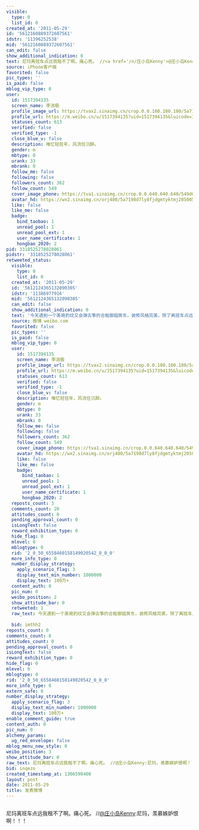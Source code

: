```yaml
---
visible:
  type: 0
  list_id: 0
created_at: '2011-05-29'
id: '5612160889372607561'
idstr: '11396252538'
mid: '5612160889372607561'
can_edit: false
show_additional_indication: 0
text: 尼玛离班车点远我租不了啊。痛心死。 //<a href='/n/庄小岛Kenny'>@庄小岛Kenny</a>:尼玛，羡慕嫉妒恨啊！！！
source: iPhone客户端
favorited: false
pic_types: ''
is_paid: false
mblog_vip_type: 0
user:
  id: 1517394135
  screen_name: 李消极
  profile_image_url: https://tvax2.sinaimg.cn/crop.0.0.180.180.180/5a7198d7ly8fjdgmtyktmj20500500so.jpg?KID=imgbed,tva&Expires=1606399992&ssig=SpANwyur3u
  profile_url: https://m.weibo.cn/u/1517394135?uid=1517394135&luicode=10000011&lfid=2304131517394135_-_WEIBO_SECOND_PROFILE_WEIBO
  statuses_count: 613
  verified: false
  verified_type: -1
  close_blue_v: false
  description: 唯忆轻狂年，风流任沉醉。
  gender: m
  mbtype: 0
  urank: 33
  mbrank: 0
  follow_me: false
  following: false
  followers_count: 362
  follow_count: 549
  cover_image_phone: https://tva1.sinaimg.cn/crop.0.0.640.640.640/549d0121tw1egm1kjly3jj20hs0hsq4f.jpg
  avatar_hd: https://wx2.sinaimg.cn/orj480/5a7198d7ly8fjdgmtyktmj20500500so.jpg
  like: false
  like_me: false
  badge:
    bind_taobao: 1
    unread_pool: 1
    unread_pool_ext: 1
    user_name_certificate: 1
    hongbao_2020: 2
pid: 3318525278028061
pidstr: '3318525278028061'
retweeted_status:
  visible:
    type: 0
    list_id: 0
  created_at: '2011-05-29'
  id: '5612124365132090305'
  idstr: '11386977916'
  mid: '5612124365132090305'
  can_edit: false
  show_additional_indication: 0
  text: '今天遇到一个美艳豹纹又会弹古筝的合租御姐房东，装修风格完美，除了离班车点远以外符合我对出租房的一切幻想啊啊啊啊啊……租房起点就这么高绝对是一件坏事 '
  source: 微博 weibo.com
  favorited: false
  pic_types: ''
  is_paid: false
  mblog_vip_type: 0
  user:
    id: 1517394135
    screen_name: 李消极
    profile_image_url: https://tvax2.sinaimg.cn/crop.0.0.180.180.180/5a7198d7ly8fjdgmtyktmj20500500so.jpg?KID=imgbed,tva&Expires=1606399992&ssig=SpANwyur3u
    profile_url: https://m.weibo.cn/u/1517394135?uid=1517394135&luicode=10000011&lfid=2304131517394135_-_WEIBO_SECOND_PROFILE_WEIBO
    statuses_count: 613
    verified: false
    verified_type: -1
    close_blue_v: false
    description: 唯忆轻狂年，风流任沉醉。
    gender: m
    mbtype: 0
    urank: 33
    mbrank: 0
    follow_me: false
    following: false
    followers_count: 362
    follow_count: 549
    cover_image_phone: https://tva1.sinaimg.cn/crop.0.0.640.640.640/549d0121tw1egm1kjly3jj20hs0hsq4f.jpg
    avatar_hd: https://wx2.sinaimg.cn/orj480/5a7198d7ly8fjdgmtyktmj20500500so.jpg
    like: false
    like_me: false
    badge:
      bind_taobao: 1
      unread_pool: 1
      unread_pool_ext: 1
      user_name_certificate: 1
      hongbao_2020: 2
  reposts_count: 3
  comments_count: 20
  attitudes_count: 0
  pending_approval_count: 0
  isLongText: false
  reward_exhibition_type: 0
  hide_flag: 0
  mlevel: 0
  mblogtype: 0
  rid: '2_0_50_6558460158149020542_0_0_0'
  more_info_type: 0
  number_display_strategy:
    apply_scenario_flag: 3
    display_text_min_number: 1000000
    display_text: 100万+
  content_auth: 0
  pic_num: 0
  weibo_position: 2
  show_attitude_bar: 0
  retweeted: 1
  raw_text: 今天遇到一个美艳豹纹又会弹古筝的合租御姐房东，装修风格完美，除了离班车点远以外符合我对出租房的一切幻想啊啊啊啊啊……租房起点就这么高绝对是一件坏事
    ​​​
  bid: imthh2
reposts_count: 0
comments_count: 8
attitudes_count: 0
pending_approval_count: 0
isLongText: false
reward_exhibition_type: 0
hide_flag: 0
mlevel: 0
mblogtype: 0
rid: '2_0_50_6558460158149020542_0_0_0'
more_info_type: 0
extern_safe: 0
number_display_strategy:
  apply_scenario_flag: 3
  display_text_min_number: 1000000
  display_text: 100万+
enable_comment_guide: true
content_auth: 0
pic_num: 0
alchemy_params:
  ug_red_envelope: false
mblog_menu_new_style: 0
weibo_position: 3
show_attitude_bar: 0
raw_text: 尼玛离班车点远我租不了啊。痛心死。 //@庄小岛Kenny:尼玛，羡慕嫉妒恨啊！！！
bid: inqezo
created_timestamp_at: 1306598400
layout: post
date: 2011-05-29
title: 发表微博
---
```


![]()

尼玛离班车点远我租不了啊。痛心死。 //<a href='/n/庄小岛Kenny'>@庄小岛Kenny</a>:尼玛，羡慕嫉妒恨啊！！！


